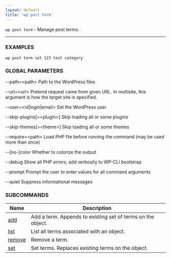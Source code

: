 ```yaml
---
layout: default
title: 'wp post term'
---
```


`wp post term` - Manage post terms.

<hr />

### EXAMPLES

    wp post term set 123 test category

### GLOBAL PARAMETERS

  \--path=&lt;path&gt;
      Path to the WordPress files

  \--url=&lt;url&gt;
      Pretend request came from given URL. In multisite, this argument is how the target site is specified.

  \--user=&lt;id|login|email&gt;
      Set the WordPress user

  \--skip-plugins[=&lt;plugin&gt;]
      Skip loading all or some plugins

  \--skip-themes[=&lt;theme&gt;]
      Skip loading all or some themes

  \--require=&lt;path&gt;
      Load PHP file before running the command (may be used more than once)

  \--[no-]color
      Whether to colorize the output

  \--debug
      Show all PHP errors; add verbosity to WP-CLI bootstrap

  \--prompt
      Prompt the user to enter values for all command arguments

  \--quiet
      Suppress informational messages



### SUBCOMMANDS

<table>
	<thead>
	<tr>
		<th>Name</th>
		<th>Description</th>
	</tr>
	</thead>
	<tbody>
		<tr>
			<td><a href="/commands/post/term/add/">add</a></td>
			<td>Add a term. Appends to existing set of terms on the object.</td>
		</tr>
		<tr>
			<td><a href="/commands/post/term/list/">list</a></td>
			<td>List all terms associated with an object.</td>
		</tr>
		<tr>
			<td><a href="/commands/post/term/remove/">remove</a></td>
			<td>Remove a term.</td>
		</tr>
		<tr>
			<td><a href="/commands/post/term/set/">set</a></td>
			<td>Set terms. Replaces existing terms on the object.</td>
		</tr>
	</tbody>
</table>
